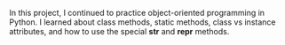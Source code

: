  In this project, I continued to practice object-oriented programming in Python. I learned about class methods, static methods, class vs instance attributes, and how to use the special __str__ and __repr__ methods.
